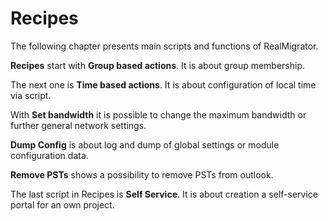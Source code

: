 # Recipes

The following chapter presents main scripts and functions of RealMigrator.

**Recipes** start with **Group based actions**. It is about group membership.

The next one is **Time based actions**. It is about configuration of local time via script.

With **Set bandwidth** it is possible to change the maximum bandwidth or further general network settings.

**Dump Config** is about log and dump of global settings or module configuration data.

**Remove PSTs** shows a possibility to remove PSTs from outlook.

The last script in Recipes is **Self Service**. It is about creation a self-service portal for an own project.
